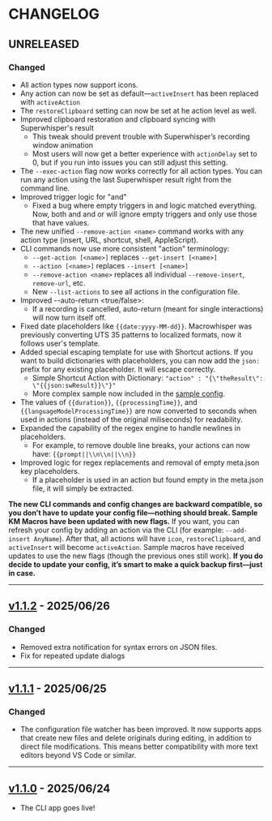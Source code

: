 # CHANGELOG

## UNRELEASED
### Changed
* All action types now support icons.
* Any action can now be set as default—`activeInsert` has been replaced with `activeAction`
* The `restoreClipboard` setting can now be set at he action level as well.
* Improved clipboard restoration and clipboard syncing with Superwhisper's result
  * This tweak should prevent trouble with Superwhisper’s recording window animation
  * Most users will now get a better experience with `actionDelay` set to 0, but if you run into issues you can still adjust this setting.
* The `--exec-action` flag now works correctly for all action types. You can run any action using the last Superwhisper result right from the command line.
* Improved trigger logic for "and"
  * Fixed a bug where empty triggers in and logic matched everything. Now, both and and or will ignore empty triggers and only use those that have values.
* The new unified `--remove-action <name>` command works with any action type (insert, URL, shortcut, shell, AppleScript).
* CLI commands now use more consistent "action" terminology:
  * `--get-action [<name>]` replaces `--get-insert [<name>]`
  * `--action [<name>]` replaces `--insert [<name>]`
  * `--remove-action <name>` replaces all individual `--remove-insert`, `remove-url`, etc.
  * New `--list-actions` to see all actions in the configuration file.
* Improved --auto-return <true/false>:
  * If a recording is cancelled, auto-return (meant for single interactions) will now turn itself off.
* Fixed date placeholders like `{{date:yyyy-MM-dd}}`. Macrowhisper was previously converting UTS 35 patterns to localized formats, now it follows user's template.
* Added special escaping template for use with Shortcut actions. If you want to build dictionaries with placeholders, you can now add the `json:` prefix for any existing placeholder. It will escape correctly.
  * Simple Shortcut Action with Dictionary: `"action" : "{\"theResult\": \"{{json:swResult}}\"}"`
  * More complex sample now included in the [sample config](https://github.com/ognistik/macrowhisper/blob/main/samples/macrowhisper.json).
* The values of `{{duration}}`, `{{processingTime}}`, and `{{languageModelProcessingTime}}` are now converted to seconds when used in actions (instead of the original miliseconds) for readability.
* Expanded the capability of the regex engine to handle newlines in placeholders.
  * For example, to remove double line breaks, your actions can now have: `{{prompt||\\n\\n||\\n}}`
* Improved logic for regex replacements and removal of empty meta.json key placeholders.
  * If a placeholder is used in an action but found empty in the meta.json file, it will simply be extracted.

**The new CLI commands and config changes are backward compatible, so you don’t have to update your config file—nothing should break. Sample KM Macros have been updated with new flags.** If you want, you can refresh your config by adding an action via the CLI (for example: `--add-insert AnyName`). After that, all actions will have `icon`, `restoreClipboard`, and `activeInsert` will become `activeAction`. Sample macros have received updates to use the new flags (though the previous ones still work). **If you do decide to update your config, it’s smart to make a quick backup first—just in case.**

---
## [v1.1.2](https://github.com/ognistik/macrowhisper/releases/tag/v1.1.2) - 2025/06/26
### Changed
* Removed extra notification for syntax errors on JSON files.
* Fix for repeated update dialogs

---
## [v1.1.1](https://github.com/ognistik/macrowhisper/releases/tag/v1.1.1) - 2025/06/25
### Changed
* The configuration file watcher has been improved.
    It now supports apps that create new files and delete originals during editing, in addition to direct file modifications. This means better compatibility with more text editors beyond VS Code or similar.

---
## [v1.1.0](https://github.com/ognistik/macrowhisper/releases/tag/v1.1.0) - 2025/06/24
* The CLI app goes live!